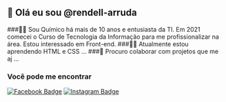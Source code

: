 ## 👋 Olá eu sou @rendell-arruda
  
###👨‍🔬 Sou Químico há mais de 10 anos e entusiasta da TI. Em 2021 comecei o Curso de Tecnologia da Informação para me profissionalizar na área. Estou interessado em Front-end.
###👨‍💻 Atualmente estou aprendendo HTML e CSS ...
###💞️ Procuro colaborar com projetos que me aj ...
### Você pode me encontrar  
[![Facebook Badge](https://img.shields.io/badge/Facebook-1877F2?style=for-the-badge&logo=facebook&logoColor=white&link=link_do_seu_perfil)](https://www.facebook.com/rendell.arruda)
[![Instagram Badge](https://img.shields.io/badge/Instagram-E4405F?style=for-the-badge&logo=instagram&logoColor=white&link=link_do_seu_perfil)](https://www.instagram.com/rendell.arruda/)
<!---
rendell-arruda/rendell-arruda is a ✨ special ✨ repository because its `README.md` (this file) appears on your GitHub profile.
You can click the Preview link to take a look at your changes.
--->
